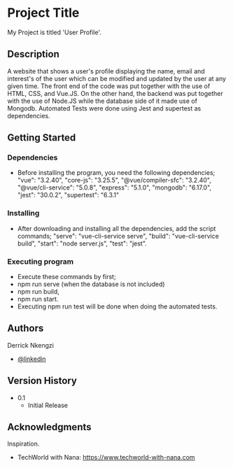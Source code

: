 # Project Title
My Project is titled 'User Profile'.

## Description

A website that shows a user's profile displaying the name, email and interest's of the user which can be modified and updated by the user at any given time. The front end of the code was put together with the use of HTML, CSS, and Vue.JS. On the other hand, the backend was put together with the use of Node.JS while the database side of it made use of Mongodb. Automated Tests were done using Jest and supertest as dependencies.

## Getting Started

### Dependencies

* Before installing the program, you need the following dependencies;
    "vue": "3.2.40",
    "core-js": "3.25.5",
    "@vue/compiler-sfc": "3.2.40",
    "@vue/cli-service": "5.0.8",
    "express": "5.1.0",
    "mongodb": "6.17.0",
    "jest": "30.0.2",
    "supertest": "6.3.1"
### Installing

* After downloading and installing all the dependencies, add the script commands; "serve": "vue-cli-service serve", "build": "vue-cli-service build", "start": "node server.js", "test": "jest". 

### Executing program

* Execute these commands by first; 
* npm run serve (when the database is not included)
* npm run build, 
* npm run start.
* Executing npm run test will be done when doing the automated tests.


## Authors

Derrick Nkengzi  
 * [@linkedin](www.linkedin.com/in/nkengzi-derrick-764434283)


## Version History

* 0.1
    * Initial Release


## Acknowledgments

Inspiration.
* TechWorld with Nana: <https://www.techworld-with-nana.com>
